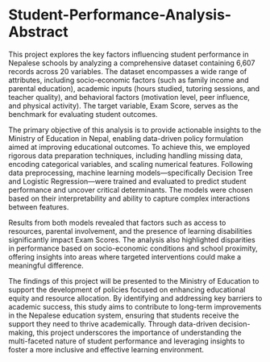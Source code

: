 # Student-Performance-Analysis-Abstract
This project explores the key factors influencing student performance in Nepalese schools by analyzing a comprehensive dataset containing 6,607 records across 20 variables. The dataset encompasses a wide range of attributes, including socio-economic factors (such as family income and parental education), academic inputs (hours studied, tutoring sessions, and teacher quality), and behavioral factors (motivation level, peer influence, and physical activity). The target variable, Exam Score, serves as the benchmark for evaluating student outcomes.

The primary objective of this analysis is to provide actionable insights to the Ministry of Education in Nepal, enabling data-driven policy formulation aimed at improving educational outcomes. To achieve this, we employed rigorous data preparation techniques, including handling missing data, encoding categorical variables, and scaling numerical features. Following data preprocessing, machine learning models—specifically Decision Tree and Logistic Regression—were trained and evaluated to predict student performance and uncover critical determinants. The models were chosen based on their interpretability and ability to capture complex interactions between features.

Results from both models revealed that factors such as access to resources, parental involvement, and the presence of learning disabilities significantly impact Exam Scores. The analysis also highlighted disparities in performance based on socio-economic conditions and school proximity, offering insights into areas where targeted interventions could make a meaningful difference.

The findings of this project will be presented to the Ministry of Education to support the development of policies focused on enhancing educational equity and resource allocation. By identifying and addressing key barriers to academic success, this study aims to contribute to long-term improvements in the Nepalese education system, ensuring that students receive the support they need to thrive academically. Through data-driven decision-making, this project underscores the importance of understanding the multi-faceted nature of student performance and leveraging insights to foster a more inclusive and effective learning environment.

